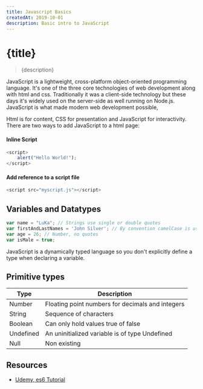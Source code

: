 ```yaml
---
title: Javascript Basics
createdAt: 2019-10-01
description: Basic intro to JavaScript 
---
```


# {title}

> {description}

JavaScript is a lightweight, cross-platform object-oriented programming language. It's one of the three core technologies of web development along with html and css. Traditionally it was a client-side technology but these days it's widely used on the server-side as well running on Node.js. JavaScript is what made modern web development possible,

Html is for content, CSS for presentation and JavaScript for interactivity. There are two ways to add JavaScript to a html page:

#### Inline Script

```js
<script>
    alert("Hello World!");
</script>
```

#### Add reference to a script file

```js
<script src="myscript.js"></script>
```

## Variables and Datatypes

```js
var name = "LuKa"; // Strings use single or double quotes
var firstAndLastNames = 'John Silver'; // By convention camelCase is used in variable names.
var age = 26; // Number, no quotes
var isMale = true;
```

JavaScript is a dynamically typed language so you don't explicitly define a type when declaring a variable.

## Primitive types

Type      | Description
----------|---------------------------------------------------------
Number    | Floating point numbers for decimals and integers
String    | Sequence of characters
Boolean   | Can only hold values true of false
Undefined | An uninitialized variable is of type Undefined
Null      | Non existing

## Resources

* [Udemy, es6 Tutorial](https://github.com/15Dkatz/es6-tutorial)

